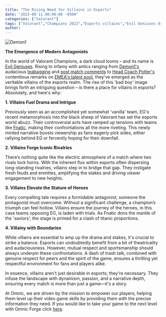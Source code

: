 ```yaml
---
title: "The Rising Need for Villains in Esports"
date: "2023-08-11 08:00:00 -0500"
categories: ["Valorant"]
tags: ["Valorant","Champions 2023","Esports villains","Evil Geniuses drama","Valorant Champions","Esports rivalries","Fnatic vs Evil Geniuses","Role of antagonists in esports","Esports narrative","Drama in esports","Esports heroes and villains","Trash talk in esports","Esports sportsmanship","Viewer engagement in esports","Iconic esports matchups","Esports storytelling","Gaming controversies"]
author:
---
```


![Demon1](/2023-08-11-The-Rising-Need-for-Villains-in-Esports.png)

**The Emergence of Modern Antagonists**

In the world of Valorant Champions, a dark cloud looms – and its name is [Evil Geniuses](https://evilgeniuses.gg/). Rising to infamy with antics ranging from [Demon1's](https://twitter.com/Demon1___) audacious [teabagging](https://www.twitch.tv/valorant/clip/StupidPatientBulgogiNotATK-qJSgCVR9qZ2DvQss?filter=clips&range=7d&sort=time) and [post match comments](https://www.twitch.tv/valorant/clip/BitterCautiousDelicataFunRun-7ZjalCEkNfQD1Hqd?filter=clips&range=7d&sort=time) to [Head Coach Potter's](https://twitter.com/omgitspotter) contentious remarks on [EMEA's talent pool](https://twitter.com/EvilGeniuses/status/1689744790580047872), they've emerged as the veritable villains of the esports realm. The rise of this 'bad boy' image brings forth an intriguing question – is there a place for villains in esports? Absolutely, and here's why:

**1. Villains Fuel Drama and Intrigue**

Previously seen as an accomplished yet somewhat 'vanilla' team, EG's recent metamorphosis into the black sheep of Valorant has set the esports world abuzz. Their controversial acts have ramped up tensions with teams like [Fnatic](https://fnatic.com/esports/valorant), making their confrontations all the more riveting. This newly minted narrative boosts viewership as fans eagerly pick sides, either rallying behind EG or fervently hoping for their downfall.

**2. Villains Forge Iconic Rivalries**

There’s nothing quite like the electric atmosphere of a match where two rivals lock horns. With the inherent flux within esports often dispersing long-standing rivalries, villains step in to bridge that gap. They instigate fresh feuds and enmities, amplifying the stakes and driving viewer engagement to new heights.

**3. Villains Elevate the Stature of Heroes**

Every compelling tale requires a formidable antagonist; someone the protagonist must overcome. Without a significant challenge, a champion’s triumph can feel hollow. Villains ensure the journey of the heroes, in this case teams opposing EG, is laden with trials. As Fnatic dons the mantle of the 'saviors', the stage is primed for a clash of titanic proportions.

**4. Villainy with Boundaries**

While villains are essential to amp up the drama and stakes, it's crucial to strike a balance. Esports can undoubtedly benefit from a bit of theatricality and audaciousness. However, mutual respect and sportsmanship should always underpin these confrontations. A dash of trash talk, combined with genuine respect for peers and the spirit of the game, ensures a thrilling yet respectful environment for fans and players alike.

In essence, villains aren't just desirable in esports; they're necessary. They infuse the landscape with dynamism, passion, and a narrative depth, ensuring every match is more than just a game—it's a story.

At Omnic, we are driven by the mission to empower our players, helping them level up their video game skills by providing them with the precise information they need. If you would like to take your game to the next level with Omnic Forge click [here](https://forge.omnic.ai/).